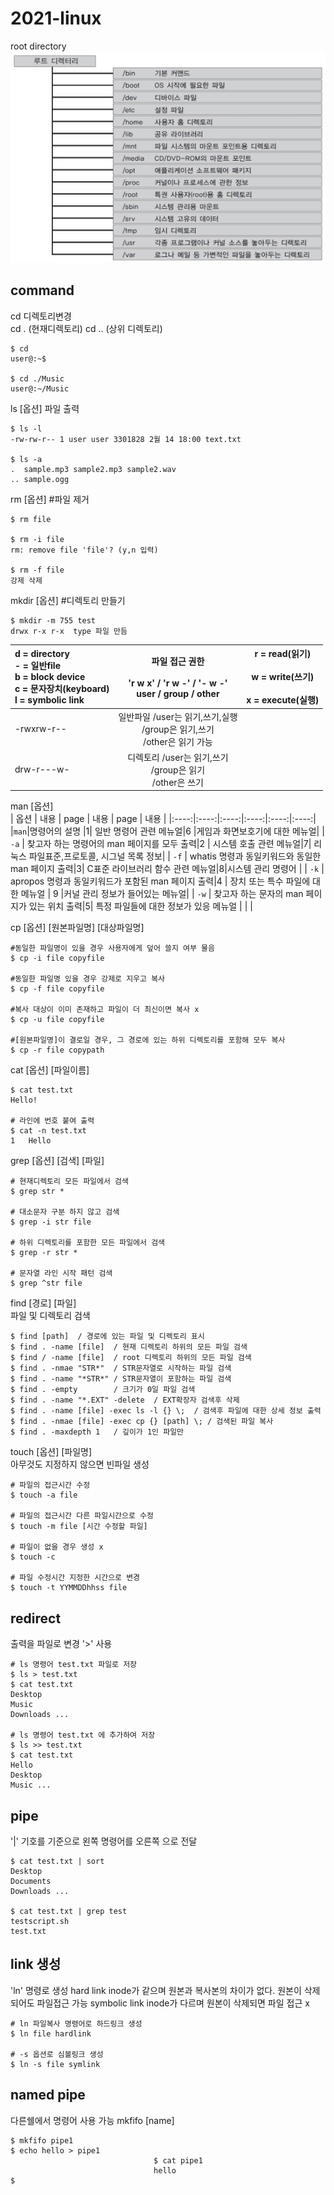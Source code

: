 # 2021-linux

root directory   
![directory](rootdirectory.jpg)

## command   
cd 디렉토리변경    
cd . (현재디렉토리) cd .. (상위 디렉토리)    

```
$ cd   
user@:~$   
    
$ cd ./Music   
user@:~/Music  
``` 
   
ls [옵션] 파일 출력    

```
$ ls -l
-rw-rw-r-- 1 user user 3301828 2월 14 18:00 text.txt

$ ls -a
.  sample.mp3 sample2.mp3 sample2.wav 
.. sample.ogg
```
   
   
rm [옵션]   #파일 제거
```
$ rm file

$ rm -i file
rm: remove file 'file'? (y,n 입력)

$ rm -f file
강제 삭제
```
   
   
mkdir [옵션] #디렉토리 만들기
```
$ mkdir -m 755 test
drwx r-x r-x  type 파일 만듬
```
| d = directory<br>- = 일반file<br>b = block device<br>c = 문자장치(keyboard)<br>l = symbolic link |            파일 접근 권한<br><br>'r w x' / 'r w -' / '- w -'<br>user / group / other           | r = read(읽기)<br><br>w = write(쓰기)<br><br>x = execute(실행) |
|:--------------------------------------------------------------------------------------------------|:----------------------------------------------------------------------------------------------:|:--------------------------------------------------------------:|
| -rwxrw-r--                                                                                       | 일반파일 /user는 읽기,쓰기,실행<br>         /group은 읽기,쓰기 <br>         /other은 읽기 가능 |                                                                |
| drw-r---w-                                                                                       | 디렉토리 /user는 읽기,쓰기<br>         /group은 읽기<br>         /other은 쓰기                 |                                                                |
   
   
man [옵션]   
| 옵션 | 내용 | page | 내용 | page | 내용 |
|:----:|:----:|:----:|:----:|:----:|:----:|
|`man`|명령어의 설명 |1| 일반 명령어 관련 메뉴얼|6 |게임과 화면보호기에 대한 메뉴얼|
| `-a` | 찾고자 하는 명령어의    man 페이지를 모두 출력|2 | 시스템 호출 관련 메뉴얼|7| 리눅스 파일표준,프로토콜, 시그널 목록 정보|
| `-f` | whatis 명령과 동일키워드와 동일한 man 페이지 출력|3| C표준 라이브러리 함수 관련 메뉴얼|8|시스템 관리 명령어 |
| `-k` | apropos 명령과 동일키워드가 포함된 man 페이지 출력|4 | 장치 또는 특수 파일에 대한 메뉴얼 | 9 |커널 관리 정보가 들어있는 메뉴얼|
| `-w` | 찾고자 하는 문자의 man 페이지가 있는 위치 출력|5| 특정 파일들에 대한 정보가 있응 메뉴얼 | |  |
   
   
cp [옵션] [원본파일명] [대상파일명]      
```
#동일한 파일명이 있을 경우 사용자에게 덮어 쓸지 여부 물음
$ cp -i file copyfile

#동일한 파일명 있을 경우 강제로 지우고 복사
$ cp -f file copyfile 

#복사 대상이 이미 존재하고 파일이 더 최신이면 복사 x
$ cp -u file copyfile

#[원본파일명]이 결로일 경우, 그 경로에 있는 하위 디렉토리를 포함해 모두 복사
$ cp -r file copypath
```   
   
   
cat [옵션] [파일이름]   
```
$ cat test.txt
Hello!

# 라인에 번호 붙여 출력
$ cat -n test.txt
1   Hello
```

grep [옵션] [검색] [파일]
```
# 현재디렉토리 모든 파일에서 검색
$ grep str *

# 대소문자 구분 하지 않고 검색
$ grep -i str file

# 하위 디렉토리를 포함한 모든 파일에서 검색
$ grep -r str *

# 문자열 라인 시작 패턴 검색
$ grep ^str file
```
   
find [경로] [파일]   
파일 및 디렉토리 검색
```
$ find [path]  / 경로에 있는 파일 및 디렉토리 표시
$ find . -name [file]  / 현재 디렉토리 하위의 모든 파일 검색
$ find / -name [file]  / root 디렉토리 하위의 모든 파일 검색
$ find . -nmae "STR*"  / STR문자열로 시작하는 파일 검색
$ find . -name "*STR*" / STR문자열이 포함하는 파일 검색
$ find . -empty        / 크기가 0일 파일 검색
$ find . -name "*.EXT" -delete  / EXT확장자 검색후 삭제
$ find . -name [file] -exec ls -l {} \;  / 검색후 파일에 대한 상세 정보 출력
$ find . -nmae [file] -exec cp {} [path] \; / 검색된 파일 복사 
$ find . -maxdepth 1   / 깊이가 1인 파일만 

```
   
touch [옵션] [파일명]   
아무것도 지정하지 않으면 빈파일 생성
```
# 파일의 접근시간 수정
$ touch -a file

# 파일의 접근시간 다른 파일시간으로 수정
$ touch -m file [시간 수정할 파일]

# 파일이 없을 경우 생성 x
$ touch -c 

# 파일 수정시간 지정한 시간으로 변경
$ touch -t YYMMDDhhss file
```
   
   
## redirect
출력을 파일로 변경 '>' 사용
```
# ls 명령어 test.txt 파일로 저장
$ ls > test.txt
$ cat test.txt
Desktop
Music
Downloads ...

# ls 명령어 test.txt 에 추가하여 저장
$ ls >> test.txt
$ cat test.txt
Hello
Desktop
Music ...
```
   
   
## pipe
'|' 기호를 기준으로 왼쪽 명령어를 오른쪽 으로 전달
```
$ cat test.txt | sort
Desktop
Documents
Downloads ...

$ cat test.txt | grep test
testscript.sh
test.txt
```

## link 생성
'ln' 명령로 생성
hard link inode가 같으며 원본과 복사본의 차이가 없다. 원본이 삭제되어도 파일접근 가능
symbolic link inode가 다르며 원본이 삭제되면 파일 접근 x
```
# ln 파일복사 명령어로 하드링크 생성
$ ln file hardlink

# -s 옵션로 심볼링크 생성
$ ln -s file symlink
```
   
## named pipe
다른쉘에서 명령어 사용 가능 
mkfifo [name]   
```
$ mkfifo pipe1
$ echo hello > pipe1
                                $ cat pipe1
                                hello
$
```
